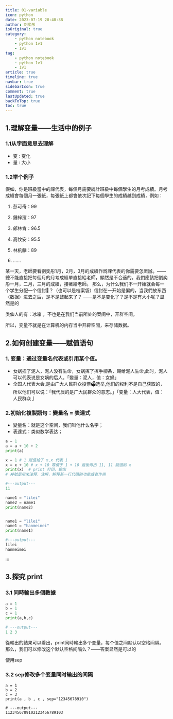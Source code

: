 ```yaml
---
title: 01-variable
icon: python
date: 2023-07-19 20:40:38
author: 刘奕彤
isOriginal: true
category: 
    - python notebook
    - python 1v1
    - 1v1
tag:
    - python notebook
    - python 1v1
    - 1v1
article: true
timeline: true
navbar: true
sidebarIcon: true
comment: true
lastUpdated: true
backToTop: true
toc: true
---
```


## 1.理解变量——生活中的例子

### 1.1从字面意思去理解

- 变 : 变化
- 量 : 大小

### 1.2举个例子

假如，你是班級當中的課代表，每個月需要統計班級中每個學生的月考成績。月考成績會每個月一張紙，每張紙上都會依次記下每個學生的成績越到成績，例如：

1. 彭可奇：99

2. 鍾梓濱：97

3. 郎林肯：96.5

4. 高忟安：95.5

5. 林杋麟：89

6. ……

某一天，老師要看劉奕彤1月，2月，3月的成績作爲課代表的你需要怎麽辦。——總不能直接把每個月的月考成績單直接給老師，顯然是不合適的。我們應該把劉奕彤一月，二月，三月的成績，接著給老師。
那么，为什么我们不一开始就会每一个学生分配一个信封📨？（也可以是档案袋）信封在一开始是偏的，当我們放东西（数据）进去之后，是不是鼓起来了？
——是不是变化了？是不是有大小呢？显然是的

类仙人的有：冰箱 ，不也是在我们当前所处的案间中，开群空间。

所以，变量不就是在计算机的内存当中开辟空間，来存储数据。

## 2.如何创建变量——赋值语句

### 1. 变量：通过变量名代表或引用某个值。

- 女娲捏了泥人，泥人没有生命，女娲挥了挥手柳条，赐给泥人生命,此时，泥人可以代表说是女娲的后人。「變量：泥人，值：女媧」
- 全国人代表大会,是由广大人民群众投票🗳️选举,他们的权利不是自己获取的，所以他们可以说：「我代辰的是广大民群众的意志。」「变量：人大代表，值：人民群众亅

### 2.初始化複製語句：變量名 = 表達式

- 變量名：就是这个空间，我们叫他什么名字；
- 表達式：类似数学表达；

~~~python
a = 1
a = a + 10 + 2
print(a)
~~~



```python
x = 1 # 1 賦值給了 x,x 代表 1
x = x + 10 # x + 10 等價于 1 + 10 最後得出 11, 11 賦值給 x
print(x)  # print 打印，輸出
# 井號是用來注釋，注解，解釋某一行代碼的功能或者作用

#---output---
11
```

```python
name1 = "lilei"
name2 = name1
print(name2)


name1 = "lilei"
name1 = "hanmeimei"
print(name1)

#---output---
lilei
hanmeimei
```

:::

## 3.探究 print

### 3.1 同時輸出多個數據

```python
a = 1
b = 1
c = 1
print(a,b,c)

# ---output---
1 2 3 
```

從輸出的結果可以看出，print同時輸出多个变量，每个值之间默认以空格间隔。
那么，我们可以修改这个默认空格间隔么？——答案显然是可以的

使用sep

### 3.2 sep修改多个变量同时输出的间隔

```
a = 1
b = 2
c = 3
print(a , b , c , sep="12345678910")

# ---output---
1123456789102123456789103
```




